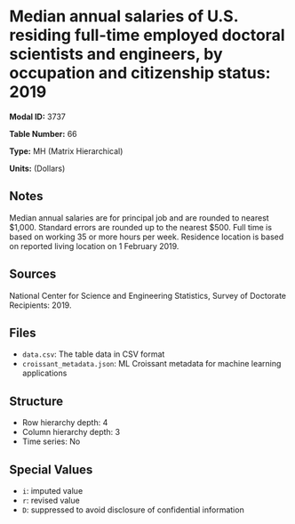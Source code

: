 # Median annual salaries of U.S. residing full-time employed doctoral scientists and engineers, by occupation and citizenship status: 2019

**Modal ID:** 3737

**Table Number:** 66

**Type:** MH (Matrix Hierarchical)

**Units:** (Dollars)

## Notes

Median annual salaries are for principal job and are rounded to nearest $1,000. Standard errors are rounded up to the nearest $500. Full time is based on working 35 or more hours per week. Residence location is based on reported living location on 1 February 2019.

## Sources

National Center for Science and Engineering Statistics, Survey of Doctorate Recipients: 2019.

## Files

- `data.csv`: The table data in CSV format
- `croissant_metadata.json`: ML Croissant metadata for machine learning applications

## Structure

- Row hierarchy depth: 4
- Column hierarchy depth: 3
- Time series: No

## Special Values

- `i`: imputed value
- `r`: revised value
- `D`: suppressed to avoid disclosure of confidential information

